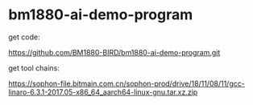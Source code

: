 # bm1880-ai-demo-program

get code:

https://github.com/BM1880-BIRD/bm1880-ai-demo-program.git

get tool chains:

https://sophon-file.bitmain.com.cn/sophon-prod/drive/18/11/08/11/gcc-linaro-6.3.1-2017.05-x86_64_aarch64-linux-gnu.tar.xz.zip
